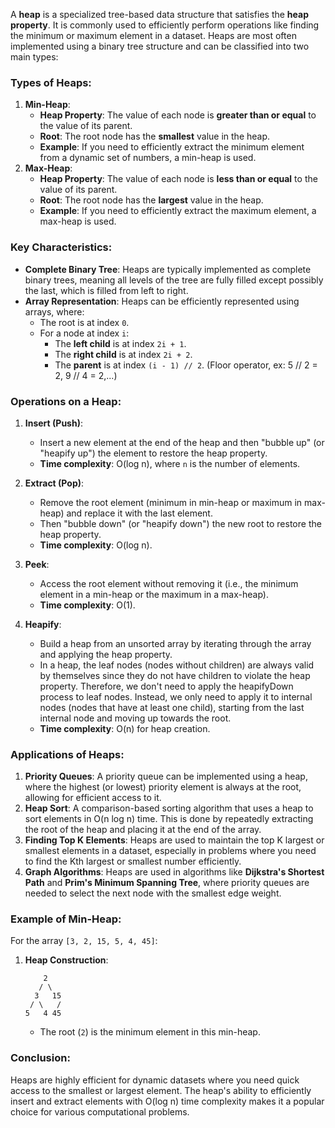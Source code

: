 A **heap** is a specialized tree-based data structure that satisfies the **heap property**. It is commonly used to efficiently perform operations like finding the minimum or maximum element in a dataset. Heaps are most often implemented using a binary tree structure and can be classified into two main types:

### Types of Heaps:

1. **Min-Heap**:
   - **Heap Property**: The value of each node is **greater than or equal** to the value of its parent.
   - **Root**: The root node has the **smallest** value in the heap.
   - **Example**: If you need to efficiently extract the minimum element from a dynamic set of numbers, a min-heap is used.
2. **Max-Heap**:
   - **Heap Property**: The value of each node is **less than or equal** to the value of its parent.
   - **Root**: The root node has the **largest** value in the heap.
   - **Example**: If you need to efficiently extract the maximum element, a max-heap is used.

### Key Characteristics:

- **Complete Binary Tree**: Heaps are typically implemented as complete binary trees, meaning all levels of the tree are fully filled except possibly the last, which is filled from left to right.
- **Array Representation**: Heaps can be efficiently represented using arrays, where:
  - The root is at index `0`.
  - For a node at index `i`:
    - The **left child** is at index `2i + 1`.
    - The **right child** is at index `2i + 2`.
    - The **parent** is at index `(i - 1) // 2`. (Floor operator, ex: 5 // 2 = 2, 9 // 4 = 2,...)

### Operations on a Heap:

1. **Insert (Push)**:

   - Insert a new element at the end of the heap and then "bubble up" (or "heapify up") the element to restore the heap property.
   - **Time complexity**: O(log n), where `n` is the number of elements.

2. **Extract (Pop)**:

   - Remove the root element (minimum in min-heap or maximum in max-heap) and replace it with the last element.
   - Then "bubble down" (or "heapify down") the new root to restore the heap property.
   - **Time complexity**: O(log n).

3. **Peek**:

   - Access the root element without removing it (i.e., the minimum element in a min-heap or the maximum in a max-heap).
   - **Time complexity**: O(1).

4. **Heapify**:
   - Build a heap from an unsorted array by iterating through the array and applying the heap property.
   - In a heap, the leaf nodes (nodes without children) are always valid by themselves since they do not have children to violate the heap property. Therefore, we don't need to apply the heapifyDown process to leaf nodes. Instead, we only need to apply it to internal nodes (nodes that have at least one child), starting from the last internal node and moving up towards the root.
   - **Time complexity**: O(n) for heap creation.

### Applications of Heaps:

1. **Priority Queues**: A priority queue can be implemented using a heap, where the highest (or lowest) priority element is always at the root, allowing for efficient access to it.
2. **Heap Sort**: A comparison-based sorting algorithm that uses a heap to sort elements in O(n log n) time. This is done by repeatedly extracting the root of the heap and placing it at the end of the array.
3. **Finding Top K Elements**: Heaps are used to maintain the top K largest or smallest elements in a dataset, especially in problems where you need to find the Kth largest or smallest number efficiently.
4. **Graph Algorithms**: Heaps are used in algorithms like **Dijkstra's Shortest Path** and **Prim's Minimum Spanning Tree**, where priority queues are needed to select the next node with the smallest edge weight.

### Example of Min-Heap:

For the array `[3, 2, 15, 5, 4, 45]`:

1. **Heap Construction**:
   ```
       2
      / \
     3   15
    / \   /
   5   4 45
   ```
   - The root (`2`) is the minimum element in this min-heap.

### Conclusion:

Heaps are highly efficient for dynamic datasets where you need quick access to the smallest or largest element. The heap's ability to efficiently insert and extract elements with O(log n) time complexity makes it a popular choice for various computational problems.
